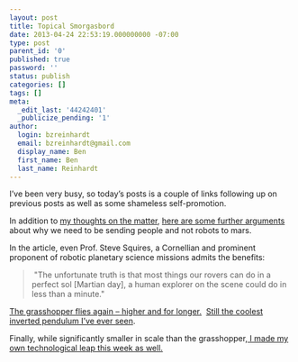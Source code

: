 ```yaml
---
layout: post
title: Topical Smorgasbord
date: 2013-04-24 22:53:19.000000000 -07:00
type: post
parent_id: '0'
published: true
password: ''
status: publish
categories: []
tags: []
meta:
  _edit_last: '44242401'
  _publicize_pending: '1'
author:
  login: bzreinhardt
  email: bzreinhardt@gmail.com
  display_name: Ben
  first_name: Ben
  last_name: Reinhardt
---
```

<p>I’ve been very busy, so today’s posts is a couple of links following up on previous posts as well as some shameless self-promotion.</p>
<p>In addition to <a title="Columbus vs. ColumBot" href="http://benjaminreinhardt.wordpress.com/2013/04/06/columbus-vs-columbot/" target="_blank">my thoughts on the matter</a>, <a href="http://www.space.com/20775-mars-life-search-manned-missions.html" target="_blank">here are some further arguments</a> about why we need to be sending people and not robots to mars.</p>
<p>In the article, even Prof. Steve Squires, a Cornellian and prominent proponent of robotic planetary science missions admits the benefits:</p>
<blockquote><p> "The unfortunate truth is that most things our rovers can do in a perfect sol [Martian day], a human explorer on the scene could do in less than a minute."</p></blockquote>
<p><a href="http://www.universetoday.com/101627/spacex-grasshopper-flies-high/" target="_blank">The grasshopper flies again – higher and for longer.</a>  <a title="Coolest. Inverted Pendulum. Ever." href="http://benjaminreinhardt.wordpress.com/2013/03/10/coolest-inverted-pendulum-ever/" target="_blank">Still the coolest inverted pendulum I’ve ever seen</a>.</p>
<p>Finally, while significantly smaller in scale than the grasshopper,<a href="http://www.spacecraftresearch.com/blog/?p=169" target="_blank"> I made my own technological leap this week as well.</a></p>
